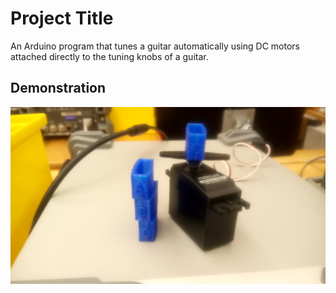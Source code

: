 # Project Title

An Arduino program that tunes a guitar automatically using DC motors attached directly to the tuning knobs of a guitar.

## Demonstration

![Not Found](/media/servo.JPG "Servo")


